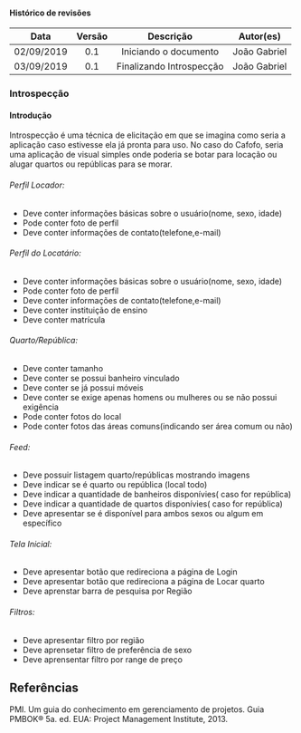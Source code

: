 
#### Histórico de revisões
|   Data   |  Versão  |        Descrição       |          Autor(es)          |
|:--------:|:--------:|:----------------------:|:---------------------------:|
|02/09/2019|   0.1    | Iniciando o documento       |  João Gabriel  |
|03/09/2019|   0.1    | Finalizando Introspecção       |  João Gabriel  |

###  Introspecção
#### Introdução

Introspecção é uma técnica de elicitação em que se imagina como seria a aplicação caso estivesse ela já pronta para uso. No caso do Cafofo, seria uma aplicação de visual simples onde poderia se botar para locação ou alugar quartos ou repúblicas para se morar.

###### Perfil Locador:
* Deve conter informações básicas sobre o usuário(nome, sexo, idade)
* Pode conter foto de perfil
* Deve conter informações de contato(telefone,e-mail)

###### Perfil do Locatário:
* Deve conter informações básicas sobre o usuário(nome, sexo, idade)
* Pode conter foto de perfil
* Deve conter informações de contato(telefone,e-mail)
* Deve conter instituição de ensino 
* Deve conter matrícula

###### Quarto/República:
* Deve conter tamanho
* Deve conter se possui banheiro vinculado
* Deve conter se já possui móveis
* Deve conter se exige apenas homens ou mulheres ou se não possui exigência
* Pode conter fotos do local
* Pode conter fotos das áreas comuns(indicando ser área comum ou não)

###### Feed:
* Deve possuir listagem quarto/repúblicas mostrando imagens
* Deve indicar se é quarto ou república (local todo)
* Deve indicar a quantidade de banheiros disponívies( caso for república)
* Deve indicar a quantidade de quartos disponívies( caso for república)
* Deve apresentar se é disponível para ambos sexos ou algum em específico

###### Tela Inicial:
* Deve apresentar botão que redireciona a página de Login
* Deve apresentar botão que redireciona a página de Locar quarto
* Deve aprenstar barra de pesquisa por Região

###### Filtros:
* Deve apresentar filtro por região
* Deve aprensetar filtro de preferência de sexo
* Deve aprensentar filtro por range de preço



## Referências
PMI. Um guia do conhecimento em gerenciamento de projetos. Guia PMBOK® 5a. ed. EUA: Project Management Institute, 2013.